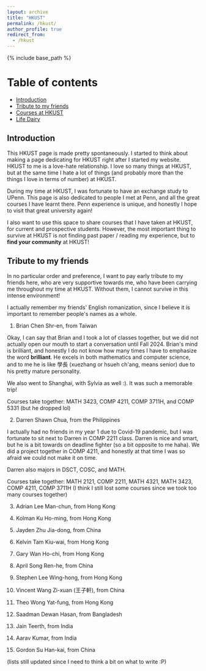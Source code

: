 ```yaml
---
layout: archive
title: "HKUST"
permalink: /hkust/
author_profile: true
redirect_from:
  - /hkust
---
```


{% include base_path %}

# Table of contents

- [Introduction](#introduction)
- [Tribute to my friends](#tribute-to-my-friends)
- [Courses at HKUST](#courses-at-hkust)
- [Life Dairy](#life-dairy)

## Introduction

This HKUST page is made pretty spontaneously. I started to think about making a page dedicating for HKUST right after I started my website. HKUST to me is a love-hate relationship. I love so many things at HKUST, but at the same time I hate a lot of things (and probably more than the things I love in terms of number) at HKUST.

During my time at HKUST, I was fortunate to have an exchange study to UPenn. This page is also dedicated to people I met at Penn, and all the great courses I have learnt there. Penn experience is unique, and honestly I hope to visit that great university again!

I also want to use this space to share courses that I have taken at HKUST, for current and prospective students. However, the most important thing to survive at HKUST is not finding past paper / reading my experience, but to **find your community** at HKUST!

## Tribute to my friends

In no particular order and preference, I want to pay early tribute to my friends here, who are very supportive towards me, who have been carrying me throughout my time at HKUST. Without them, I cannot survive in this intense environment!

I actually remember my friends' English romanization, since I believe it is important to remember people's names as a whole. 

1. Brian Chen Shr-en, from Taiwan

Okay, I can say that Brian and I took a lot of classes together, but we did not actually open our mouth to start a conversation until Fall 2024. Brian's mind is brilliant, and honestly I do not know how many times I have to emphasize the word **brilliant**. He excels in both mathematics and computer science, and to me he is like 學長 (xuezhang or hsueh ch'ang, means senior) due to his pretty mature personality.

We also went to Shanghai, with Sylvia as well :). It was such a memorable trip!

Courses take together: MATH 3423, COMP 4211, COMP 3711H, and COMP 5331 (but he dropped lol)

2. Darren Shawn Chua, from the Philippines

I actually had no friends in my year 1 due to Covid-19 pandemic, but I was fortunate to sit next to Darren in COMP 2211 class. Darren is nice and smart, but he is a bit towards on deadline fighter (so a bit opposite to me haha). We did a project together in COMP 4211, and honestly at that time I was so afraid we could not make it on time. 

Darren also majors in DSCT, COSC, and MATH.

Courses take together: MATH 2121, COMP 2211, MATH 4321, MATH 3423, COMP 4211, COMP 3711H (I think I still lost some courses since we took too many courses together)

3. Adrian Lee Man-chun, from Hong Kong

4. Kolman Ku Ho-ming, from Hong Kong

5. Jayden Zhu Jia-dong, from China

6. Kelvin Tam Kiu-wai, from Hong Kong

7. Gary Wan Ho-chi, from Hong Kong

8. April Song Ren-he, from China

9. Stephen Lee Wing-hong, from Hong Kong

10. Vincent Wang Zi-xuan (王子軒), from China

11. Theo Wong Yat-fung, from Hong Kong

12. Saadman Dewan Hasan, from Bangladesh 

13. Jain Teerth, from India

14. Aarav Kumar, from India

15. Gordon Su Han-kai, from China

(lists still updated since I need to think a bit on what to write :P)